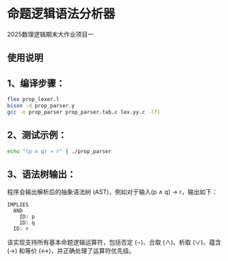 # 命题逻辑语法分析器
2025数理逻辑期末大作业项目一
## 使用说明

## 1、编译步骤：
```bash
flex prop_lexer.l
bison -d prop_parser.y
gcc -o prop_parser prop_parser.tab.c lex.yy.c -lfl
```

## 2、测试示例：
```bash
echo "(p ∧ q) → r" | ./prop_parser
```

## 3、语法树输出：
程序会输出解析后的抽象语法树 (AST)，例如对于输入(p ∧ q) → r，输出如下：

```plaintext
IMPLIES
  AND
    ID: p
    ID: q
  ID: r
```

该实现支持所有基本命题逻辑运算符，包括否定 (¬)、合取 (∧)、析取 (∨)、蕴含 (→) 和等价 (↔)，并正确处理了运算符优先级。
